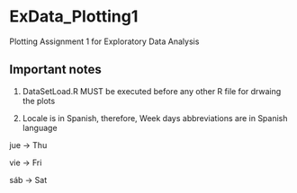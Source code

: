 # ExData_Plotting1
Plotting Assignment 1 for Exploratory Data Analysis

## Important notes

1) DataSetLoad.R MUST be executed before any other R file for drwaing the plots

2) Locale is in Spanish, therefore, Week days abbreviations are in Spanish language

jue -> Thu

vie -> Fri

sáb -> Sat
